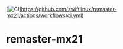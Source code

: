 [![CI](https://github.com/swiftlinux/remaster-mx21/actions/workflows/ci.yml/badge.svg)]https://github.com/swiftlinux/remaster-mx21/actions/workflows/ci.yml)

# remaster-mx21
